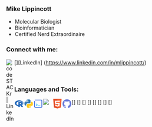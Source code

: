 ### Mike Lippincott
- Molecular Biologist
- Bioinformatician
- Certified Nerd Extraordinaire

### Connect with me:

[<img align="left" alt="codeSTACKr | LinkedIn" width="22px" src="https://cdn.jsdelivr.net/npm/simple-icons@v3/icons/linkedin.svg" />][LinkedIn] (https://www.linkedin.com/in/mlippincott/)


<br />

### Languages and Tools:

[<img align="left" width="26px" src="/images/R.png" />]
[<img align="left" width="26px" src="images/python.svg" />]
[<img align="left" width="26px" src="images/Bash.png" />]
[<img align="left" width="26px" src="" />]
[<img align="left" width="26px" src="" />]
[<img align="left" width="26px" src="https://upload.wikimedia.org/wikipedia/commons/thumb/5/55/FIJI_%28software%29_Logo.svg/1200px-FIJI_%28software%29_Logo.svg.png" />]
[<img align="left"  width="26px" src="/images/HTML.png" />]
[<img align="left" width="26px" src="/images/github.svg" />]



<br />
<br />

